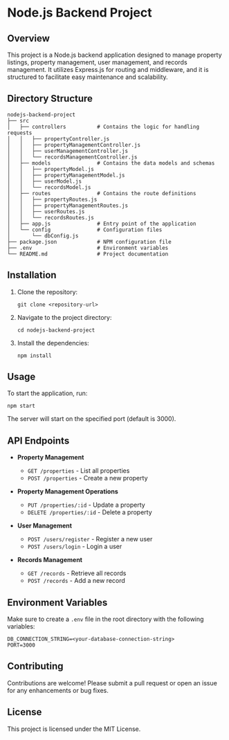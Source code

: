 # Node.js Backend Project

## Overview
This project is a Node.js backend application designed to manage property listings, property management, user management, and records management. It utilizes Express.js for routing and middleware, and it is structured to facilitate easy maintenance and scalability.

## Directory Structure
```
nodejs-backend-project
├── src
│   ├── controllers          # Contains the logic for handling requests
│   │   ├── propertyController.js
│   │   ├── propertyManagementController.js
│   │   ├── userManagementController.js
│   │   └── recordsManagementController.js
│   ├── models               # Contains the data models and schemas
│   │   ├── propertyModel.js
│   │   ├── propertyManagementModel.js
│   │   ├── userModel.js
│   │   └── recordsModel.js
│   ├── routes               # Contains the route definitions
│   │   ├── propertyRoutes.js
│   │   ├── propertyManagementRoutes.js
│   │   ├── userRoutes.js
│   │   └── recordsRoutes.js
│   ├── app.js               # Entry point of the application
│   └── config               # Configuration files
│       └── dbConfig.js
├── package.json             # NPM configuration file
├── .env                     # Environment variables
└── README.md                # Project documentation
```

## Installation
1. Clone the repository:
   ```
   git clone <repository-url>
   ```
2. Navigate to the project directory:
   ```
   cd nodejs-backend-project
   ```
3. Install the dependencies:
   ```
   npm install
   ```

## Usage
To start the application, run:
```
npm start
```
The server will start on the specified port (default is 3000).

## API Endpoints
- **Property Management**
  - `GET /properties` - List all properties
  - `POST /properties` - Create a new property

- **Property Management Operations**
  - `PUT /properties/:id` - Update a property
  - `DELETE /properties/:id` - Delete a property

- **User Management**
  - `POST /users/register` - Register a new user
  - `POST /users/login` - Login a user

- **Records Management**
  - `GET /records` - Retrieve all records
  - `POST /records` - Add a new record

## Environment Variables
Make sure to create a `.env` file in the root directory with the following variables:
```
DB_CONNECTION_STRING=<your-database-connection-string>
PORT=3000
```

## Contributing
Contributions are welcome! Please submit a pull request or open an issue for any enhancements or bug fixes.

## License
This project is licensed under the MIT License.